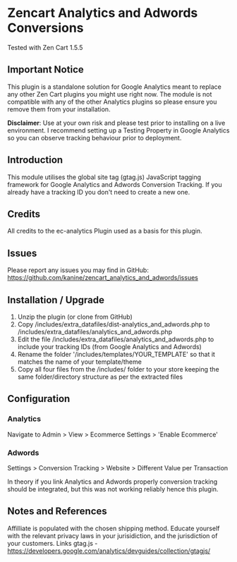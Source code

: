 # Zencart Analytics and Adwords Conversions
Tested with Zen Cart 1.5.5

## Important Notice
This plugin is a standalone solution for Google Analytics meant to replace any other Zen Cart plugins you might use right now. The module is not compatible with any of the other Analytics plugins so please ensure you remove them from your installation.

**Disclaimer**: Use at your own risk and please test prior to installing on a live environment. I recommend setting up a Testing Property in Google Analytics so you can observe tracking behaviour prior to deployment.

## Introduction
This module utilises the global site tag (gtag.js) JavaScript tagging framework for Google Analytics and Adwords Conversion Tracking.
If you already have a tracking ID you don't need to create a new one.

## Credits
All credits to the ec-analytics Plugin used as a basis for this plugin.

## Issues
Please report any issues you may find in GitHub:
https://github.com/kanine/zencart_analytics_and_adwords/issues

## Installation / Upgrade 
1. Unzip the plugin (or clone from GitHub)
2. Copy /includes/extra_datafiles/dist-analytics_and_adwords.php to /includes/extra_datafiles/analytics_and_adwords.php
3. Edit the file /includes/extra_datafiles/analytics_and_adwords.php to include your tracking IDs (from Google Analytics and Adwords) 
4. Rename the folder '/includes/templates/YOUR_TEMPLATE' so that it matches the name of your template/theme 
5. Copy all four files from the /includes/ folder to your store keeping the same folder/directory structure as per the extracted files

## Configuration
### Analytics
Navigate to Admin > View > Ecommerce Settings > 'Enable Ecommerce'

### Adwords
Settings > Conversion Tracking > Website > Different Value per Transaction

In theory if you link Analytics and Adwords properly conversion tracking should be integrated, but this was not working reliably hence this plugin.

## Notes and References
Affilliate is populated with the chosen shipping method.
Educate yourself with the relevant privacy laws in your jurisidiction, and the jurisdiction of your customers.
Links
gtag.js - https://developers.google.com/analytics/devguides/collection/gtagjs/


